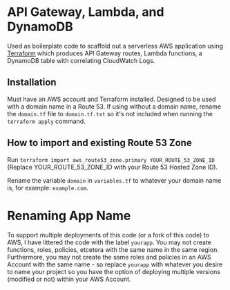 # API Gateway, Lambda, and DynamoDB

Used as boilerplate code to scaffold out a serverless AWS application using [Terraform](https://www.terraform.io) which produces API Gateway routes, Lambda functions, a DynamoDB table with correlating CloudWatch Logs.

## Installation

Must have an AWS account and Terraform installed. Designed to be used with a domain name in a Route 53. If using without a domain name, rename the `domain.tf` file to `domain.tf.txt` so it's not included when running the `terraform apply` command.

## How to import and existing Route 53 Zone

Run `terraform import aws_route53_zone.primary YOUR_ROUTE_53_ZONE_ID` (Replace YOUR_ROUTE_53_ZONE_ID with your Route 53 Hosted Zone ID).

Rename the variable `domain` in `variables.tf` to whatever your domain name is, for example: `example.com`.

# Renaming App Name

To support multiple deployments of this code (or a fork of this code) to AWS, I have littered the code with the label `yourapp`. You may not create functions, roles, policies, etcetera with the same name in the same region. Furthermore, you may not create the same roles and policies in an AWS Account with the same name - so replace `yourapp` with whatever you desire to name your project so you have the option of deploying multiple versions (modified or not) within your AWS Account.
